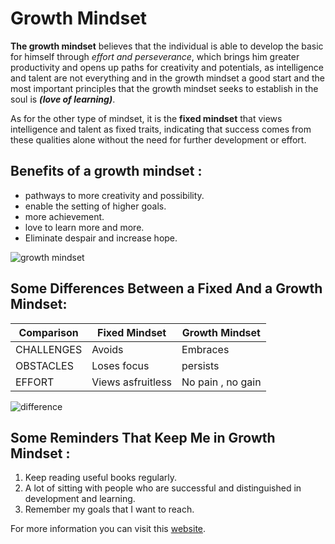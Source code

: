 # Growth Mindset
**The growth mindset** believes that the individual is able to develop the basic for himself through *effort and perseverance*, which brings him greater productivity and opens up paths for creativity and potentials, as intelligence and talent are not everything and in the growth mindset a good start and the most important principles that the growth mindset seeks to establish in the soul is ***(love of learning)***.

As for the other type of mindset, it is the **fixed mindset** that views intelligence and talent as fixed traits, indicating that success comes from these qualities alone without the need for further development or effort.
## Benefits of a growth mindset :
* pathways to more creativity and possibility.
* enable the setting of higher goals.
* more achievement.
* love to learn more and more.
* Eliminate despair and increase hope.

![growth mindset](https://media.edutopia.org/styles/responsive_2880px_16x9/s3/masters/d7_images/slates/bryant-growth-mindset-ccs-iStockphoto.gif)
## Some Differences Between a Fixed And a Growth Mindset:

Comparison   | Fixed Mindset | Growth Mindset
----------   | ------------- | --------------
CHALLENGES   | Avoids        | Embraces 
OBSTACLES    | Loses focus   | persists
EFFORT       | Views asfruitless   | No pain , no gain

![difference](https://encrypted-tbn0.gstatic.com/images?q=tbn:ANd9GcTB-j1DGN91prMyIZmbNOWQzh2uVIucc7fBgA&usqp=CAU)

## Some Reminders **That Keep Me** in Growth Mindset :
1. Keep reading useful books regularly.
2. A lot of sitting with people who are successful and distinguished in development and learning.
3. Remember my goals that I want to reach.

For more information you can visit this [website](https://www.atlassian.com/blog/inside-atlassian/growth-mindset).
